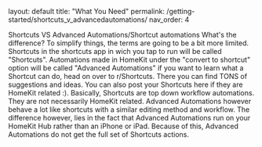 layout: default
title: "What You Need"
permalink: /getting-started/shortcuts_v_advancedautomations/
nav_order: 4

Shortcuts VS Advanced Automations/Shortcut automations
What's the difference?
To simplify things, the terms are going to be a bit more limited. Shortcuts in the shortcuts app in wich you tap to run will be called "Shortcuts". Automations made in HomeKit under the "convert to shortcut" option will be called "Advanced Automations"
if you want to learn what a Shortcut can do, head on over to r/Shortcuts. There you can find TONS of suggestions and ideas. You can also post your Shortcuts here if they are HomeKit related :). Basically, Shortcuts are top down workflow automations. They are not necessarily HomeKit related. Advanced Automations however behave a lot like shortcuts with a similar editing method and workflow. The difference however, lies in the fact that Advanced Automations run on your HomeKit Hub rather than an iPhone or iPad. Because of this, Advanced Automations do not get the full set of Shortcuts actions.
